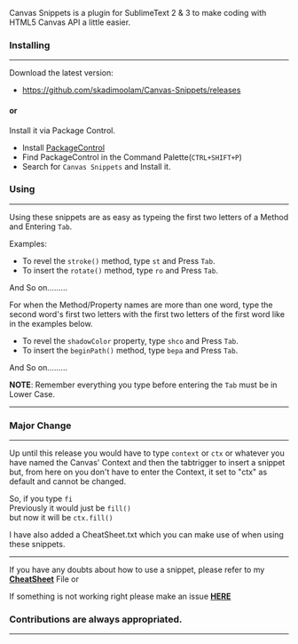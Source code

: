 Canvas Snippets is a plugin for SublimeText 2 & 3 to make coding with HTML5 Canvas API a little easier.



### Installing
***
Download the latest version:  
* https://github.com/skadimoolam/Canvas-Snippets/releases

#### or

Install it via Package Control.  
* Install [PackageControl](https://packagecontrol.io/installation)        
* Find PackageControl in the Command Palette(`CTRL+SHIFT+P`)  
* Search for `Canvas Snippets` and Install it.


### Using
***
Using these snippets are as easy as typeing the first two letters of a Method and Entering `Tab`.

Examples: 
* To revel the `stroke()` method, type `st` and Press `Tab`.
* To insert the `rotate()` method, type `ro` and Press `Tab`.

And So on.........

For when the Method/Property names are more than one word, type the second word's first two letters with the first two letters of the first word like in the examples below.

* To revel the `shadowColor` property, type `shco` and Press `Tab`.
* To insert the `beginPath()` method, type `bepa` and Press `Tab`.

And So on.........

**NOTE**: Remember everything you type before entering the `Tab` must be in Lower Case.
***

### Major Change
***
Up until this release you would have to type `context` or `ctx` or whatever you have named the Canvas' Context and then the tabtrigger to insert a snippet but, from here on you don't have to enter the Context, it set to "ctx" as default and cannot be changed.

So, if you type `fi`  
Previously it would just be `fill()`  
but now it will be `ctx.fill()`

I have also added a CheatSheet.txt which you can make use of when using these snippets.

***

If you have any doubts about how to use a snippet, please refer to my **[CheatSheet](https://github.com/skadimoolam/Canvas-Snippets/blob/master/CheatSheet.md)** File or

If something is not working right please make an issue **[HERE](https://github.com/skadimoolam/Canvas-Snippets/issues)**

### Contributions are always appropriated.

***

